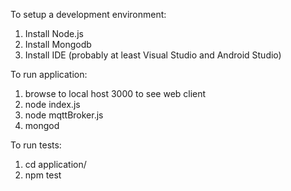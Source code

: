 To setup a development environment:
1. Install Node.js
2. Install Mongodb
3. Install IDE (probably at least Visual Studio and Android Studio)

To run application:
1. browse to local host 3000 to see web client
2. node index.js
3. node mqttBroker.js
4. mongod

To run tests:
1. cd application/
2. npm test 


